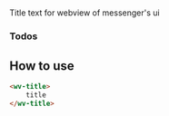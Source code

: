 # <wv-title>
Title text for webview of messenger's ui

### Todos


## How to use
```html
<wv-title>
	title
</wv-title>
```

